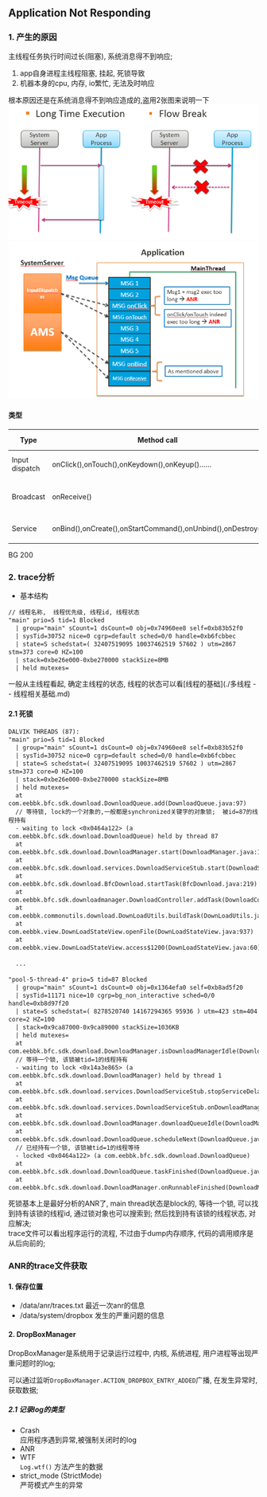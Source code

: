 Application Not Responding
-----

### 1. 产生的原因
主线程任务执行时间过长(阻塞), 系统消息得不到响应;     
1. app自身进程主线程阻塞, 挂起, 死锁导致
2. 机器本身的cpu, 内存, io繁忙, 无法及时响应

根本原因还是在系统消息得不到响应造成的,盗用2张图来说明一下
![](./pic/anr_reason_1.png)
![](./pic/anr_reason_2.png)

#### 类型
Type | Method call | Log sample | time out
---- | ---- | ---- | -----
Input dispatch | onClick(),onTouch(),onKeydown(),onKeyup()…… | Input dispatching timed out | 8
Broadcast | onReceive() | Timeout of broadcast | FG: 10, BG 60
Service | onBind(),onCreate(),onStartCommand(),onUnbind(),onDestroy() | Timeout executing service | FG: 20, 
BG 200


### 2. trace分析
- 基本结构
```
// 线程名称,  线程优先级, 线程id, 线程状态
"main" prio=5 tid=1 Blocked
  | group="main" sCount=1 dsCount=0 obj=0x74960ee8 self=0xb83b52f0
  | sysTid=30752 nice=0 cgrp=default sched=0/0 handle=0xb6fcbbec
  | state=S schedstat=( 32407519095 10037462519 57602 ) utm=2867 stm=373 core=0 HZ=100
  | stack=0xbe26e000-0xbe270000 stackSize=8MB
  | held mutexes=
```
一般从主线程看起, 确定主线程的状态, 线程的状态可以看[线程的基础](./多线程 -- 线程相关基础.md)

#### 2.1 死锁
```
DALVIK THREADS (87):
"main" prio=5 tid=1 Blocked
  | group="main" sCount=1 dsCount=0 obj=0x74960ee8 self=0xb83b52f0
  | sysTid=30752 nice=0 cgrp=default sched=0/0 handle=0xb6fcbbec
  | state=S schedstat=( 32407519095 10037462519 57602 ) utm=2867 stm=373 core=0 HZ=100
  | stack=0xbe26e000-0xbe270000 stackSize=8MB
  | held mutexes=
  at com.eebbk.bfc.sdk.download.DownloadQueue.add(DownloadQueue.java:97)
  // 等待锁, lock的一个对象的,一般都是synchronized关键字的对象锁;  被id=87的线程持有
  - waiting to lock <0x0464a122> (a com.eebbk.bfc.sdk.download.DownloadQueue) held by thread 87
  at com.eebbk.bfc.sdk.download.DownloadManager.start(DownloadManager.java:195)
  at com.eebbk.bfc.sdk.download.services.DownloadServiceStub.start(DownloadServiceStub.java:76)
  at com.eebbk.bfc.sdk.download.BfcDownload.startTask(BfcDownload.java:219)
  at com.eebbk.bfc.sdk.downloadmanager.DownloadController.addTask(DownloadController.java:246)
  at com.eebbk.commonutils.download.DownLoadUtils.buildTask(DownLoadUtils.java:61)
  at com.eebbk.view.DownLoadStateView.openFile(DownLoadStateView.java:937)
  at com.eebbk.view.DownLoadStateView.access$1200(DownLoadStateView.java:60)

  ...

"pool-5-thread-4" prio=5 tid=87 Blocked
  | group="main" sCount=1 dsCount=0 obj=0x1364efa0 self=0xb8ad5f20
  | sysTid=11171 nice=10 cgrp=bg_non_interactive sched=0/0 handle=0xb8d97f20
  | state=S schedstat=( 8278520740 14167294365 95936 ) utm=423 stm=404 core=2 HZ=100
  | stack=0x9ca87000-0x9ca89000 stackSize=1036KB
  | held mutexes=
  at com.eebbk.bfc.sdk.download.DownloadManager.isDownloadManagerIdle(DownloadManager.java:723)
  // 等待一个锁, 该锁被tid=1的线程持有
  - waiting to lock <0x14a3e865> (a com.eebbk.bfc.sdk.download.DownloadManager) held by thread 1
  at com.eebbk.bfc.sdk.download.services.DownloadServiceStub.stopServiceDelayedIfIdle(DownloadServiceStub.java:223)
  at com.eebbk.bfc.sdk.download.services.DownloadServiceStub.onDownloadManagerIdle(DownloadServiceStub.java:177)
  at com.eebbk.bfc.sdk.download.DownloadManager.downloadQueueIdle(DownloadManager.java:713)
  at com.eebbk.bfc.sdk.download.DownloadQueue.scheduleNext(DownloadQueue.java:270)
  // 已经持有一个锁, 该锁被tid=1的线程等待
  - locked <0x0464a122> (a com.eebbk.bfc.sdk.download.DownloadQueue)
  at com.eebbk.bfc.sdk.download.DownloadQueue.taskFinished(DownloadQueue.java:200)
  at com.eebbk.bfc.sdk.download.DownloadManager.onRunnableFinished(DownloadManager.java:640)

```
死锁基本上是最好分析的ANR了,  main thread状态是block的,  等待一个锁, 可以找到持有该锁的线程id, 通过锁对象也可以搜索到;  然后找到持有该锁的线程状态, 对应解决;         
trace文件可以看出程序运行的流程, 不过由于dump内存顺序, 代码的调用顺序是从后向前的;     


### ANR的trace文件获取
#### 1. 保存位置
- /data/anr/traces.txt  最近一次anr的信息
- /data/system/dropbox  发生的严重问题的信息

#### 2. DropBoxManager
DropBoxManager是系统用于记录运行过程中, 内核, 系统进程, 用户进程等出现严重问题时的log; 

可以通过监听`DropBoxManager.ACTION_DROPBOX_ENTRY_ADDED`广播, 在发生异常时, 获取数据;

##### 2.1 记录log的类型
- Crash      
    应用程序遇到异常,被强制关闭时的log
- ANR
- WTF     
   `Log.wtf()` 方法产生的数据
- strict_mode (StrictMode)      
    严苛模式产生的异常
